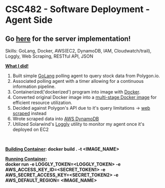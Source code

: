 # CSC482 - Software Deployment - Agent Side
## Go [here](https://github.com/hjrose29/server-hrose3) for the server implementation!

Skills: GoLang, Docker, AWS(EC2, DynamoDB, IAM, Cloudwatch/trail), Loggly, Web Scraping, RESTful API, JSON

<b><ins>What I did!</ins></b>

<ol>
<li>Built simple <ins>GoLang</ins> polling agent to query stock data from Polygon.io.</li>
<li>Associated polling agent with a timer allowing for a continuous information pipeline.</li>
<li>Containerized('dockerized') program into image with <ins>Docker</ins>.</li>
<li>Converted original Docker image into a <ins>multi-stage Docker image</ins> for efficient resource utilization. </li>
<li>Decided against Polygon's API due to it's query limitations -> <ins>web scraped</ins> instead</li>
<li>Wrote scraped data into <ins>AWS DynamoDB</ins></li>
<li>Utilized Solarwind's <ins>Loggly</ins> utility to monitor my agent once it's deployed on EC2</li>
</ol>

<br>

<b><ins>Building Container</ins>:<b>
docker build . -t <IMAGE_NAME>

<b><ins>Running Container</ins>:<b><br>
docker run -e LOGGLY_TOKEN=<LOGGLY_TOKEN> -e AWS_ACCESS_KEY_ID=<SECRET_TOKEN1> -e AWS_SECRET_ACCESS_KEY=<SECRET_TOKEN2> -e AWS_DEFAULT_REGION=<REGION> <IMAGE_NAME>

